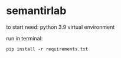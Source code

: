 # semantirlab
to start need:
python 3.9
virtual environment

run in terminal:
```console
pip install -r requirements.txt
```